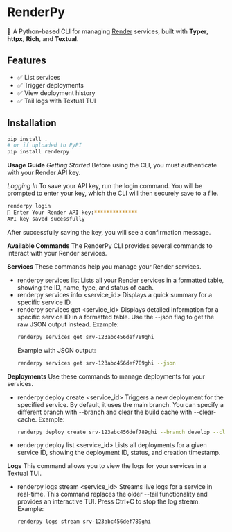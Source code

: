 # RenderPy

🚀 A Python-based CLI for managing [Render](https://render.com) services, built with **Typer**, **httpx**, **Rich**, and **Textual**.

## Features
- ✅ List services
- ✅ Trigger deployments
- ✅ View deployment history
- ✅ Tail logs with Textual TUI

## Installation
```bash
pip install .
# or if uploaded to PyPI
pip install renderpy
```
**Usage Guide**
*Getting Started*
Before using the CLI, you must authenticate with your Render API key.

*Logging In*
To save your API key, run the login command. You will be prompted to enter your key, which the CLI will then securely save to a file.

```bash
renderpy login
🔑 Enter Your Render API key:**************
API key saved sucessfully
```

After successfully saving the key, you will see a confirmation message.

**Available Commands**
The RenderPy CLI provides several commands to interact with your Render services.

**Services**
These commands help you manage your Render services.
 * renderpy services list
   Lists all your Render services in a formatted table, showing the ID, name, type, and status of each.
 * renderpy services info <service_id>
   Displays a quick summary for a specific service ID.
 * renderpy services get <service_id>
   Displays detailed information for a specific service ID in a formatted table. Use the --json flag to get the raw JSON output instead.
   Example:
   ```bash
   renderpy services get srv-123abc456def789ghi
   ```
   Example with JSON output:
   ```bash
   renderpy services get srv-123abc456def789ghi --json
   ```
   
**Deployments**
Use these commands to manage deployments for your services.
 * renderpy deploy create <service_id>
   Triggers a new deployment for the specified service. By default, it uses the main branch. You can specify a different branch with --branch and clear the build cache with --clear-cache.
   Example:
   ```bash
   renderpy deploy create srv-123abc456def789ghi --branch develop --clear-cache
   ```
 * renderpy deploy list <service_id>
   Lists all deployments for a given service ID, showing the deployment ID, status, and creation timestamp.
   
**Logs**
This command allows you to view the logs for your services in a Textual TUI.
 * renderpy logs stream <service_id>
   Streams live logs for a service in real-time. This command replaces the older --tail functionality and provides an interactive TUI. Press Ctrl+C to stop the log stream.
   Example:
   ```bash
   renderpy logs stream srv-123abc456def789ghi
   ```
